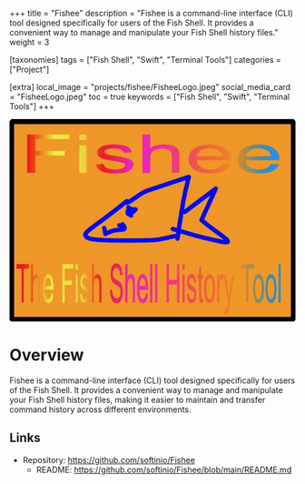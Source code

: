 +++
title = "Fishee"
description = "Fishee is a command-line interface (CLI) tool designed specifically for users of the Fish Shell. It provides a convenient way to manage and manipulate your Fish Shell history files."
weight = 3

[taxonomies]
tags = ["Fish Shell", "Swift", "Terminal Tools"]
categories = ["Project"]

[extra]
local_image = "projects/fishee/FisheeLogo.jpeg"
social_media_card = "FisheeLogo.jpeg"
toc = true
keywords = ["Fish Shell", "Swift", "Terminal Tools"]
+++

![Fishee](FisheeLogo.jpeg)

# Overview

Fishee is a command-line interface (CLI) tool designed specifically for users of the Fish Shell. It provides a convenient way to manage and manipulate your Fish Shell history files, making it easier to maintain and transfer command history across different environments.


## Links

- Repository: <https://github.com/softinio/Fishee>
  - README: <https://github.com/softinio/Fishee/blob/main/README.md>
